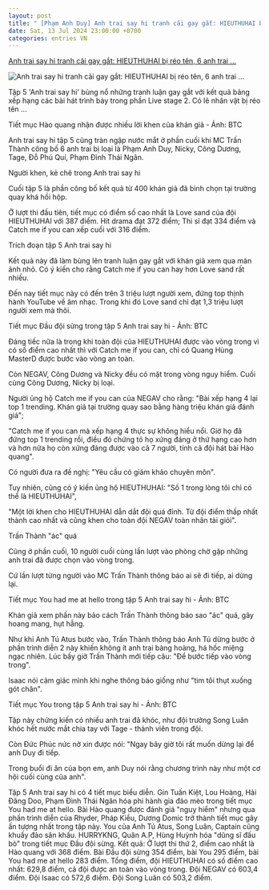 ```yaml
---
layout: post
title: " [Phạm Anh Duy] Anh trai say hi tranh cãi gay gắt: HIEUTHUHAI bị réo tên, 6 anh trai ..."
date: Sat, 13 Jul 2024 23:00:00 +0700
categories: entries VN
---
```

[Anh trai say hi tranh cãi gay gắt: HIEUTHUHAI bị réo tên, 6 anh trai ...](https://tuoitre.vn/anh-trai-say-hi-tranh-cai-gay-gat-hieuthuhai-bi-reo-ten-6-anh-trai-bi-loai-202407140054082.htm)

![Anh trai say hi tranh cãi gay gắt: HIEUTHUHAI bị réo tên, 6 anh trai ...](https://cdn1.tuoitre.vn/zoom/600_315/471584752817336320/2024/7/14/vie-channelatshtiet-muc-hao-quang-16-17208819557101085565410-25-251-617-1382-crop-17208908003811476129115.jpg)

Tập 5 'Anh trai say hi' bùng nổ những tranh luận gay gắt với kết quả bảng xếp hạng các bài hát trình bày trong phần Live stage 2. Có lẽ nhân vật bị réo tên ...

Tiết mục Hào quang nhận được nhiều lời khen của khán giả - Ảnh: BTC

Anh trai say hi tập 5 cũng tràn ngập nước mắt ở phần cuối khi MC Trấn Thành công bố 6 anh trai bị loại là Phạm Anh Duy, Nicky, Công Dương, Tage, Đỗ Phú Quí, Phạm Đình Thái Ngân.

Người khen, kẻ chê trong Anh trai say hi

Cuối tập 5 là phần công bố kết quả từ 400 khán giả đã bình chọn tại trường quay khá hồi hộp.

Ở lượt thi đầu tiên, tiết mục có điểm số cao nhất là Love sand của đội HIEUTHUHAI với 387 điểm. Hít drama đạt 372 điểm; Thi sĩ đạt 334 điểm và Catch me if you can xếp cuối với 316 điểm.

Trích đoạn tập 5 Anh trai say hi

Kết quả này đã làm bùng lên tranh luận gay gắt với khán giả xem qua màn ảnh nhỏ. Có ý kiến cho rằng Catch me if you can hay hơn Love sand rất nhiều.

Đến nay tiết mục này có đến trên 3 triệu lượt người xem, đứng top thịnh hành YouTube về âm nhạc. Trong khi đó Love sand chỉ đạt 1,3 triệu lượt người xem mà thôi.

Tiết mục Đầu đội sừng trong tập 5 Anh trai say hi - Ảnh: BTC

Đáng tiếc nữa là trong khi toàn đội của HIEUTHUHAI được vào vòng trong vì có số điểm cao nhất thì với Catch me if you can, chỉ có Quang Hùng MasterD được bước vào vòng an toàn.

Còn NEGAV, Công Dương và Nicky đều có mặt trong vòng nguy hiểm. Cuối cùng Công Dương, Nicky bị loại.

Người ủng hộ Catch me if you can của NEGAV cho rằng: "Bài xếp hạng 4 lại top 1 trending. Khán giả tại trường quay sao bằng hàng triệu khán giả đánh giá";

"Catch me if you can mà xếp hạng 4 thực sự không hiểu nổi. Giờ họ đã đứng top 1 trending rồi, điều đó chứng tỏ họ xứng đáng ở thứ hạng cao hơn và hơn nữa họ còn xứng đáng được vào cả 7 người, tính cả đội hát bài Hào quang".

Có người đưa ra đề nghị: "Yêu cầu có giám khảo chuyên môn".

Tuy nhiên, cũng có ý kiến ủng hộ HIEUTHUHAI: "Số 1 trong lòng tôi chỉ có thể là HIEUTHUHAI",

"Một lời khen cho HIEUTHUHAI dẫn dắt đội quá đỉnh. Từ đội điểm thấp nhất thành cao nhất và cũng khen cho toàn đội NEGAV toàn nhân tài giỏi".

Trấn Thành "ác" quá

Cũng ở phần cuối, 10 người cuối cùng lần lượt vào phòng chờ gặp những anh trai đã được chọn vào vòng trong.

Cứ lần lượt từng người vào MC Trấn Thành thông báo ai sẽ đi tiếp, ai dừng lại.

Tiết mục You had me at hello trong tập 5 Anh trai say hi - Ảnh: BTC

Khán giả xem phần này bảo cách Trấn Thành thông báo sao "ác" quá, gây hoang mang, hụt hẫng.

Như khi Anh Tú Atus bước vào, Trấn Thành thông báo Anh Tú dừng bước ở phần trình diễn 2 này khiến không ít anh trai bàng hoàng, há hốc miệng ngạc nhiên. Lúc bấy giờ Trấn Thành mới tiếp câu: "Để bước tiếp vào vòng trong".

Isaac nói cảm giác mình khi nghe thông báo giống như "tim tôi thụt xuống gót chân".

Tiết mục You trong tập 5 Anh trai say hi - Ảnh: BTC

Tập này chứng kiến có nhiều anh trai đã khóc, như đội trưởng Song Luân khóc hết nước mắt chia tay với Tage - thành viên trong đội.

Còn Đức Phúc nức nở xin được nói: "Ngay bây giờ tôi rất muốn dừng lại để anh Duy đi tiếp.

Trong buổi đi ăn của bọn em, anh Duy nói rằng chương trình này như một cơ hội cuối cùng của anh".

Tập 5 Anh trai say hi có 4 tiết mục biểu diễn. Gin Tuấn Kiệt, Lou Hoàng, Hải Đăng Doo, Phạm Đình Thái Ngân hóa phi hành gia đảo mèo trong tiết mục You had me at hello. Bài Hào quang được đánh giá "nguy hiểm" nhưng qua phần trình diễn của Rhyder, Pháp Kiều, Dương Domic trở thành tiết mục gây ấn tượng nhất trong tập này. You của Anh Tú Atus, Song Luân, Captain cũng khuấy đảo sân khấu. HURRYKNG, Quân A.P, Hùng Huỳnh hóa "dũng sĩ đấu bò" trong tiết mục Đầu đội sừng. Kết quả: Ở lượt thi thứ 2, điểm cao nhất là Hào quang với 368 điểm. Bài Đầu đội sừng 354 điểm, bài You 295 điểm, bài You had me at hello 283 điểm. Tổng điểm, đội HIEUTHUHAI có số điểm cao nhất: 629,8 điểm, cả đội được an toàn vào vòng trong. Đội NEGAV có 603,4 điểm. Đội Isaac có 572,6 điểm. Đội Song Luân có 503,2 điểm.


